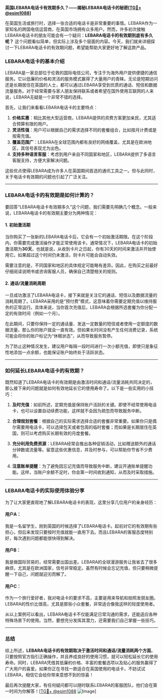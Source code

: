 **英国LEBARA电话卡有效期多久？——揭秘LEBARA电话卡的秘密[[TG💪+ @esim1088](https://t.me/s/esim1088)]**

在英国生活或旅行时，选择一张合适的电话卡是非常重要的事情。LEBARA作为一家知名的跨国电信运营商，在英国市场拥有众多用户。然而，许多初次接触LEBARA电话卡的朋友可能会有一个疑问：**LEBARA电话卡的有效期到底有多久呢？** 这个问题看似简单，但实际上涉及多个层面的内容。今天，我们就来详细探讨一下LEBARA电话卡的有效期问题，希望能帮助大家更好地了解这款产品。

### LEBARA电话卡的基本介绍

LEBARA是一家总部位于伦敦的国际电信公司，专注于为海外用户提供便捷的通信服务。它以低廉的价格和灵活的服务模式赢得了大量用户的青睐。无论是短期访问还是长期居住在英国的人士，都可以通过LEBARA享受到优质的通话、短信和数据流量服务。对于经常需要与家人朋友保持联系或者希望在国外使用互联网的人来说，LEBARA无疑是一个非常不错的选择。

首先，让我们来看看LEBARA电话卡的主要特点：

1. **价格实惠**：相比其他大型运营商，LEBARA提供的资费方案更加亲民，尤其适合预算有限的用户。
2. **灵活性强**：用户可以根据自己的需求选择不同的套餐组合，比如按月计费或是按需充值。
3. **覆盖范围广**：LEBARA在全球范围内都有良好的网络覆盖，尤其是在欧洲地区，其信号表现尤为出色。
4. **支持多种语言客服**：考虑到用户来自不同国家和地区，LEBARA提供了多语言客服支持，方便大家解决问题。

这些优点使得LEBARA成为许多人在英国期间首选的通讯工具之一。但与此同时，关于电话卡有效期的问题也引起了广泛关注。

---

### LEBARA电话卡的有效期是如何计算的？

要回答“LEBARA电话卡有效期多久”这个问题，我们需要先明确几个概念。一般来说，LEBARA电话卡的有效期主要分为两种情况：

#### 1. 初始激活期
当你购买了一张新的LEBARA电话卡后，它会有一个初始激活期限。在这个阶段内，你需要完成激活操作才能正常使用该卡。通常情况下，LEBARA电话卡的初始激活期为**30天**，也就是说，从收到卡片之日起，你有30天的时间来激活并开始使用它。如果超过这个时间仍未激活，则卡片可能会自动失效。

需要注意的是，不同国家和地区的具体规定可能略有差异。因此，在购买之前最好仔细阅读说明书或咨询客服人员，确保自己清楚相关的规则。

#### 2. 通话/流量消耗周期
一旦成功激活了LEBARA电话卡，接下来就是关注它的通话、短信以及数据流量的消耗周期了。LEBARA采用的是“预付费”模式，这意味着你需要定期充值以维持服务的正常运行。具体来说，当你首次充值后，LEBARA会根据所选套餐为你分配一定的有效时间（例如一个月）。

在此期间，只要你保持一定的通话量、发送一定数量的短信或者使用一定额度的数据流量，那么你的账户就会一直有效。但如果长时间没有产生任何消费记录，系统可能会将你的账户标记为“休眠状态”，从而导致服务暂停。

为了防止这种情况发生，建议用户每隔一段时间进行一次小额充值，即使只是象征性地添加一点余额，也能保证账户始终处于活跃状态。

---

### 如何延长LEBARA电话卡的有效期？

既然知道了LEBARA电话卡的有效期是由激活时间和通话/流量消耗共同决定的，那么接下来的问题就是如何有效地延长它的使用寿命了。以下是一些实用的小技巧：

1. **及时充值**：如前所述，定期充值是保持账户活跃的关键。即使不经常使用电话卡，也可以设置自动续费功能，这样就不会因为疏忽而导致服务中断。

2. **合理规划套餐**：根据自己的实际需求选择合适的套餐非常重要。如果你只是偶尔需要用电话卡，可以选择包天或者包周的临时套餐；而如果是长期居住在英国，则可以考虑购买长期有效的月度套餐。

3. **充分利用免费资源**：LEBARA经常会推出各种促销活动，比如赠送额外的通话分钟数或流量等。留意这些优惠信息，并及时参与，可以帮助你节省不少费用。

4. **注意账单提醒**：为了避免因忘记充值而导致服务中断，建议开通账单提醒功能。这样，当账户余额不足时，你会第一时间收到通知，从而及时采取措施。

---

### LEBARA电话卡的实际使用体验分享

为了让大家更直观地了解LEBARA电话卡的表现，这里分享几位用户的亲身经历：

#### 用户A：
我是一名留学生，刚到英国的时候选择了LEBARA电话卡。起初对它的有效期有些担心，但后来发现只要按时充值就能一直用下去。而且LEBARA的客服态度特别好，每次遇到问题都能很快得到解决。

#### 用户B：
我是做国际贸易的，经常需要出国出差。LEBARA的全球漫游服务让我省去了很多麻烦，尤其是在欧洲国家，信号非常稳定。虽然有时候会忘记充值，但只要稍微提醒一下自己，问题就迎刃而解了。

#### 用户C：
作为一个旅行爱好者，我对电话卡的要求不高，主要是用来导航和拍照发朋友圈。LEBARA的性价比很高，尤其是那些小众套餐，非常适合像我这样的轻度使用者。

从以上案例可以看出，LEBARA电话卡不仅能满足日常沟通的需求，还能适应各种特殊场景下的使用。当然，要想充分发挥其潜力，还需要我们自己掌握一些技巧。

---

### 总结

综上所述，**LEBARA电话卡的有效期取决于激活时间和通话/流量消耗两个方面**。只要按照官方指引正确操作，并且养成良好的使用习惯，就可以轻松延长它的使用寿命。同时，LEBARA凭借其低廉的价格、丰富的套餐选项以及贴心的服务赢得了广大用户的喜爱。如果你正在寻找一款适合在英国使用的电话卡，不妨试试LEBARA，相信它会给你带来意想不到的惊喜！

最后再次提醒大家，有任何疑问都可以随时联系LEBARA的客服团队，他们会在第一时间为你解答！[[TG💪+ @esim1088](https://t.me/s/esim1088) ![Image](https://i.postimg.cc/4NQfJmqS/Snipaste-2025-05-13-00-14-12.png)]